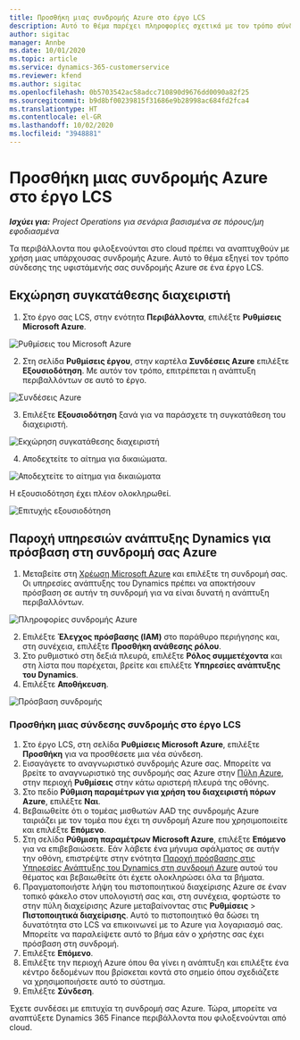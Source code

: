 ```yaml
---
title: Προσθήκη μιας συνδρομής Azure στο έργο LCS
description: Αυτό το θέμα παρέχει πληροφορίες σχετικά με τον τρόπο σύνδεσης της συνδρομής σας Azure σε ένα έργο LCS.
author: sigitac
manager: Annbe
ms.date: 10/01/2020
ms.topic: article
ms.service: dynamics-365-customerservice
ms.reviewer: kfend
ms.author: sigitac
ms.openlocfilehash: 0b5703542ac58adcc710890d9676dd0090a82f25
ms.sourcegitcommit: b9d8bf00239815f31686e9b28998ac684fd2fca4
ms.translationtype: HT
ms.contentlocale: el-GR
ms.lasthandoff: 10/02/2020
ms.locfileid: "3948881"
---
```

# <a name="add-an-azure-subscription-to-lcs-project"></a>Προσθήκη μιας συνδρομής Azure στο έργο LCS

_**Ισχύει για:** Project Operations για σενάρια βασισμένα σε πόρους/μη εφοδιασμένα_

Τα περιβάλλοντα που φιλοξενούνται στο cloud πρέπει να αναπτυχθούν με χρήση μιας υπάρχουσας συνδρομής Azure. Αυτό το θέμα εξηγεί τον τρόπο σύνδεσης της υφιστάμενής σας συνδρομής Azure σε ένα έργο LCS. 

## <a name="grant-admin-consent"></a>Εκχώρηση συγκατάθεσης διαχειριστή

1. Στο έργο σας LCS, στην ενότητα **Περιβάλλοντα**, επιλέξτε **Ρυθμίσεις Microsoft Azure**.

![Ρυθμίσεις του Microsoft Azure](./media/1MicrosoftAzureSettings.png)

2. Στη σελίδα **Ρυθμίσεις έργου**, στην καρτέλα **Συνδέσεις Azure** επιλέξτε **Εξουσιοδότηση**. Με αυτόν τον τρόπο, επιτρέπεται η ανάπτυξη περιβαλλόντων σε αυτό το έργο.

![Συνδέσεις Azure](./media/2AzureConnectors.png)

3. Επιλέξτε **Εξουσιοδότηση** ξανά για να παράσχετε τη συγκατάθεση του διαχειριστή.

![Εκχώρηση συγκατάθεσης διαχειριστή](./media/3GrantAdminConsent.png)

4. Αποδεχτείτε το αίτημα για δικαιώματα.

![Αποδεχτείτε το αίτημα για δικαιώματα](./media/4AcceptPermissionRequest.png)

Η εξουσιοδότηση έχει πλέον ολοκληρωθεί. 

![Επιτυχής εξουσιοδότηση](./media/5AuthorizationComplete.png)

## <a name="provide-dynamics-deployment-services-access-to-your-azure-subscription"></a><a name="provide"></a>Παροχή υπηρεσιών ανάπτυξης Dynamics για πρόσβαση στη συνδρομή σας Azure

1. Μεταβείτε στη [Χρέωση Microsoft Azure](https://portal.azure.com/#blade/Microsoft\_Azure\_Billing/SubscriptionsBlade) και επιλέξτε τη συνδρομή σας. Οι υπηρεσίες ανάπτυξης του Dynamics πρέπει να αποκτήσουν πρόσβαση σε αυτήν τη συνδρομή για να είναι δυνατή η ανάπτυξη περιβαλλόντων.

![Πληροφορίες συνδρομής Azure](./media/6AzureSubscription.png)

2. Επιλέξτε **Έλεγχος πρόσβασης (IAM)** στο παράθυρο περιήγησης και, στη συνέχεια, επιλέξτε **Προσθήκη ανάθεσης ρόλου**.
3. Στο ρυθμιστικό στη δεξιά πλευρά, επιλέξτε **Ρόλος συμμετέχοντα** και στη λίστα που παρέχεται, βρείτε και επιλέξτε **Υπηρεσίες ανάπτυξης του Dynamics**. 
4. Επιλέξτε **Αποθήκευση**.

![Πρόσβαση συνδρομής](./media/7SubscriptionAccess.png)

### <a name="add-a-subscription-connector-to-an-lcs-project"></a>Προσθήκη μιας σύνδεσης συνδρομής στο έργο LCS

1. Στο έργο LCS, στη σελίδα **Ρυθμίσεις Microsoft Azure**, επιλέξτε **Προσθήκη** για να προσθέσετε μια νέα σύνδεση.
2. Εισαγάγετε το αναγνωριστικό συνδρομής Azure σας. Μπορείτε να βρείτε το αναγνωριστικό της συνδρομής σας Azure στην [Πύλη Azure](https://ms.portal.azure.com/), στην περιοχή **Ρυθμίσεις** στην κάτω αριστερή πλευρά της οθόνης.
3. Στο πεδίο **Ρύθμιση παραμέτρων για χρήση του διαχειριστή πόρων Azure**, επιλέξτε **Ναι**.
4. Βεβαιωθείτε ότι ο τομέας μισθωτών AAD της συνδρομής Azure ταιριάζει με τον τομέα που έχει τη συνδρομή Azure που χρησιμοποιείτε και επιλέξτε **Επόμενο**.
5. Στη σελίδα **Ρύθμιση παραμέτρων Microsoft Azure**, επιλέξτε **Επόμενο** για να επιβεβαιώσετε. Εάν λάβετε ένα μήνυμα σφάλματος σε αυτήν την οθόνη, επιστρέψτε στην ενότητα [Παροχή πρόσβασης στις Υπηρεσίες Ανάπτυξης του Dynamics στη συνδρομή Azure](#provide) αυτού του θέματος και βεβαιωθείτε ότι έχετε ολοκληρώσει όλα τα βήματα.
6. Πραγματοποιήστε λήψη του πιστοποιητικού διαχείρισης Azure σε έναν τοπικό φάκελο στον υπολογιστή σας και, στη συνέχεια, φορτώστε το στην πύλη διαχείρισης Azure μεταβαίνοντας στις **Ρυθμίσεις** > **Πιστοποιητικά διαχείρισης**. Αυτό το πιστοποιητικό θα δώσει τη δυνατότητα στο LCS να επικοινωνεί με το Azure για λογαριασμό σας. Μπορείτε να παραλείψετε αυτό το βήμα εάν ο χρήστης σας έχει πρόσβαση στη συνδρομή.
7. Επιλέξτε **Επόμενο**.
8. Επιλέξτε την περιοχή Azure όπου θα γίνει η ανάπτυξη και επιλέξτε ένα κέντρο δεδομένων που βρίσκεται κοντά στο σημείο όπου σχεδιάζετε να χρησιμοποιήσετε αυτό το σύστημα.
9.  Επιλέξτε **Σύνδεση**.

Έχετε συνδέσει με επιτυχία τη συνδρομή σας Azure. Τώρα, μπορείτε να αναπτύξετε Dynamics 365 Finance περιβάλλοντα που φιλοξενούνται από cloud.


